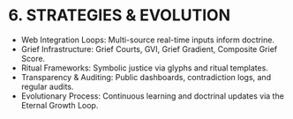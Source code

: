 # 6. STRATEGIES & EVOLUTION


- Web Integration Loops: Multi-source real-time inputs inform doctrine.
- Grief Infrastructure: Grief Courts, GVI, Grief Gradient, Composite Grief Score.
- Ritual Frameworks: Symbolic justice via glyphs and ritual templates.
- Transparency & Auditing: Public dashboards, contradiction logs, and regular audits.
- Evolutionary Process: Continuous learning and doctrinal updates via the Eternal Growth Loop.

